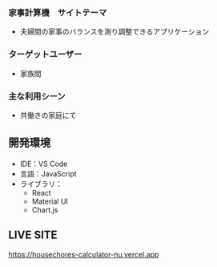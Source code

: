 ### 家事計算機　サイトテーマ
- 夫婦間の家事のバランスを測り調整できるアプリケーション

### ターゲットユーザー
- 家族間

### 主な利用シーン
- 共働きの家庭にて

## 開発環境
- IDE：VS Code
- 言語：JavaScript
- ライブラリ：
  - React
  - Material UI
  - Chart.js

## LIVE SITE
https://housechores-calculator-nu.vercel.app
